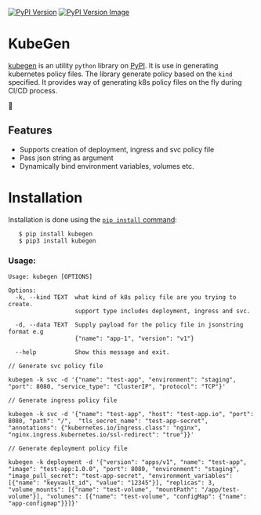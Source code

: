 
[![PyPI Version][pypi-image]][pypi-project-url]
[![PyPI Version Image][pypi-version-image]][pypi-project-url]

# KubeGen

[kubegen][pypi-url] is an utility ```python``` library on [PyPI][pypi-url]. It is use in generating kubernetes policy files. The library generate policy based on the `kind` specified.
It provides way of generating k8s policy files on the fly during CI/CD process.

:rotating_light:
## Features

- Supports creation of deployment, ingress and svc policy file
- Pass json string as argument 
- Dynamically bind environment variables, volumes etc.

# Installation

Installation is done using the
[`pip install` command](https://pypi.org/project/pip/):
```
   $ pip install kubegen
   $ pip3 install kubegen
```

### Usage:

```
Usage: kubegen [OPTIONS]

Options:
  -k, --kind TEXT  what kind of k8s policy file are you trying to create.
                   support type includes deployment, ingress and svc.

  -d, --data TEXT  Supply payload for the policy file in jsonstring format e.g
                   {"name": "app-1", "version": "v1"}

  --help           Show this message and exit.
```

```
// Generate svc policy file

kubegen -k svc -d '{"name": "test-app", "environment": "staging", "port": 8080, "service_type": "ClusterIP", "protocol": "TCP"}'
```

```
// Generate ingress policy file

kubegen -k svc -d '{"name": "test-app", "host": "test-app.io", "port": 8080, "path": "/",  "tls_secret_name": "test-app-secret", "annotations": {"kubernetes.io/ingress.class": "nginx", "nginx.ingress.kubernetes.io/ssl-redirect": "true"}}'
```

```
// Generate deployment policy file

kubegen -k deployment -d '{"version": "apps/v1", "name": "test-app", "image": "test-app:1.0.0", "port": 8080, "environment": "staging", "image_pull_secret": "test-app-secret", "environment_variables": [{"name": "keyvault_id", "value": "12345"}], "replicas": 3, "volume_mounts": [{"name": "test-volume", "mountPath": "/app/test-volume"}], "volumes": [{"name": "test-volume", "configMap": {"name": "app-configmap"}}]}'
```

[pypi-image]: https://img.shields.io/pypi/v/kubegen.svg
[pypi-project-url]: https://pypi.org/project/kubegen
[pypi-version-image]: https://img.shields.io/pypi/pyversions/kubegen.svg
[pypi-url]: https://pypi.org

